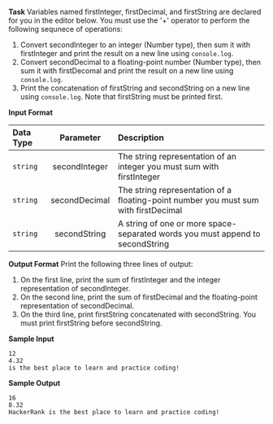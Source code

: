 **Task**
Variables named firstInteger, firstDecimal, and firstString are declared for you in the editor below. You must use the '+' operator to perform the following sequnece of operations:
1. Convert secondInteger to an integer (Number type), then sum it with firstInteger and print the result on a new line using ```console.log```.
2. Convert secondDecimal to a floating-point number (Number type), then sum it with firstDecomal and print the result on a new line using ```console.log```.  
3. Print the concatenation of firstString and secondString on a new line using ```console.log```. Note that firstString must be printed first.

**Input Format**
   
| Data Type | Parameter | Description|
| :---         |     :---:      |      :--|
| ```string```   | secondInteger| The string representation of an integer you must sum with firstInteger    |
| ```string```     | secondDecimal| The string representation of a floating-point number you must sum with firstDecimal     |
| ```string```     | secondString | A string of one or more space-separated words you must append to secondString   |

**Output Format**
Print the following three lines of output:
1. On the first line, print the sum of firstInteger and the integer representation of secondInteger.
2. On the second line, print the sum of firstDecimal and the floating-point representation of secondDecimal.
3. On the third line, print firstString concatenated with secondString. You must print firstString before secondString.

**Sample Input**
```
12
4.32
is the best place to learn and practice coding!
```

**Sample Output**
```
16
8.32
HackerRank is the best place to learn and practice coding!
``` 
